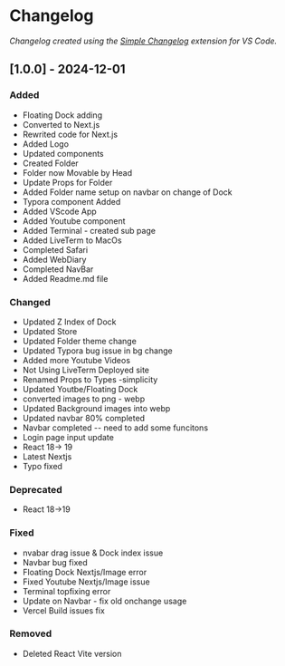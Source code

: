 # Changelog

*Changelog created using the [Simple Changelog](https://marketplace.visualstudio.com/items?itemName=tobiaswaelde.vscode-simple-changelog) extension for VS Code.*

## [1.0.0] - 2024-12-01
### Added
- Floating Dock adding
- Converted to Next.js
- Rewrited code for Next.js
- Added Logo
- Updated components
- Created Folder
- Folder now Movable by Head
- Update Props for Folder
- Added Folder name setup on navbar on change of Dock
- Typora component Added
- Added VScode App
- Added Youtube component
- Added Terminal - created sub page
- Added LiveTerm to MacOs
- Completed Safari
- Added WebDiary
- Completed NavBar
- Added Readme.md file

### Changed
- Updated Z Index of Dock
- Updated Store
- Updated Folder theme change
- Updated Typora bug issue in bg change
- Added more Youtube Videos
- Not Using LiveTerm Deployed site
- Renamed Props to Types -simplicity
- Updated Youtbe/Floating Dock
- converted images to png - webp
- Updated Background images into webp
- Updated navbar 80% completed
- Navbar completed -- need to add some funcitons
- Login page input update
- React 18-> 19
- Latest Nextjs
- Typo fixed

### Deprecated
- React 18->19

### Fixed
- nvabar drag issue & Dock index issue
- Navbar bug fixed
- Floating Dock Nextjs/Image error
- Fixed Youtube Nextjs/Image issue
- Terminal topfixing error
- Update on Navbar - fix old onchange usage
- Vercel Build issues fix

### Removed
- Deleted React Vite version